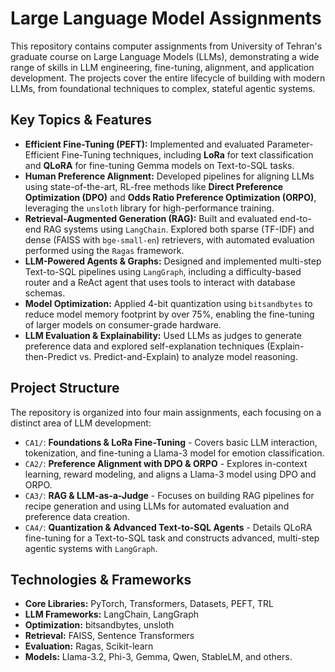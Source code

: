 # Large Language Model Assignments

This repository contains computer assignments from University of Tehran's graduate course on Large Language Models (LLMs), demonstrating a wide range of skills in LLM engineering, fine-tuning, alignment, and application development. The projects cover the entire lifecycle of building with modern LLMs, from foundational techniques to complex, stateful agentic systems.

## Key Topics & Features

-   **Efficient Fine-Tuning (PEFT):** Implemented and evaluated Parameter-Efficient Fine-Tuning techniques, including **LoRa** for text classification and **QLoRA** for fine-tuning Gemma models on Text-to-SQL tasks.
-   **Human Preference Alignment:** Developed pipelines for aligning LLMs using state-of-the-art, RL-free methods like **Direct Preference Optimization (DPO)** and **Odds Ratio Preference Optimization (ORPO)**, leveraging the `unsloth` library for high-performance training.
-   **Retrieval-Augmented Generation (RAG):** Built and evaluated end-to-end RAG systems using `LangChain`. Explored both sparse (TF-IDF) and dense (FAISS with `bge-small-en`) retrievers, with automated evaluation performed using the `Ragas` framework.
-   **LLM-Powered Agents & Graphs:** Designed and implemented multi-step Text-to-SQL pipelines using `LangGraph`, including a difficulty-based router and a ReAct agent that uses tools to interact with database schemas.
-   **Model Optimization:** Applied 4-bit quantization using `bitsandbytes` to reduce model memory footprint by over 75%, enabling the fine-tuning of larger models on consumer-grade hardware.
-   **LLM Evaluation & Explainability:** Used LLMs as judges to generate preference data and explored self-explanation techniques (Explain-then-Predict vs. Predict-and-Explain) to analyze model reasoning.

## Project Structure

The repository is organized into four main assignments, each focusing on a distinct area of LLM development:

-   `CA1/`: **Foundations & LoRa Fine-Tuning** - Covers basic LLM interaction, tokenization, and fine-tuning a Llama-3 model for emotion classification.
-   `CA2/`: **Preference Alignment with DPO & ORPO** - Explores in-context learning, reward modeling, and aligns a Llama-3 model using DPO and ORPO.
-   `CA3/`: **RAG & LLM-as-a-Judge** - Focuses on building RAG pipelines for recipe generation and using LLMs for automated evaluation and preference data creation.
-   `CA4/`: **Quantization & Advanced Text-to-SQL Agents** - Details QLoRA fine-tuning for a Text-to-SQL task and constructs advanced, multi-step agentic systems with `LangGraph`.

## Technologies & Frameworks

-   **Core Libraries:** PyTorch, Transformers, Datasets, PEFT, TRL
-   **LLM Frameworks:** LangChain, LangGraph
-   **Optimization:** bitsandbytes, unsloth
-   **Retrieval:** FAISS, Sentence Transformers
-   **Evaluation:** Ragas, Scikit-learn
-   **Models:** Llama-3.2, Phi-3, Gemma, Qwen, StableLM, and others.
